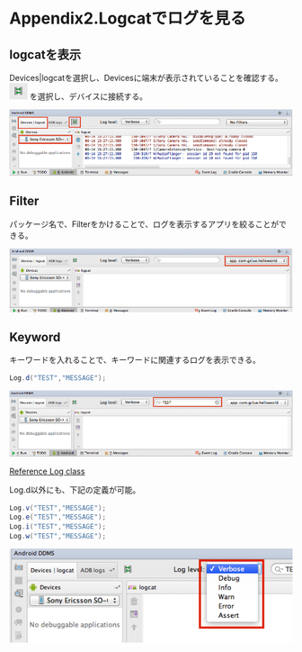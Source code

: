 # Appendix2.Logcatでログを見る

## logcatを表示

Devices|logcatを選択し、Devicesに端末が表示されていることを確認する。![](img-appendix02/ap0204.png) を選択し、デバイスに接続する。


![ap0201](img-appendix02/ap0201.png)

## Filter
パッケージ名で、Filterをかけることで、ログを表示するアプリを絞ることができる。

![ap0202](img-appendix02/ap0202.png)

## Keyword
キーワードを入れることで、キーワードに関連するログを表示できる。

```java
Log.d("TEST","MESSAGE");
```

![ap0203](img-appendix02/ap0203.png)

[Reference Log class
](http://developer.android.com/reference/android/util/Log.html)

Log.d以外にも、下記の定義が可能。

```java
Log.v("TEST","MESSAGE");
Log.e("TEST","MESSAGE");
Log.i("TEST","MESSAGE");
Log.w("TEST","MESSAGE");
```

![ap0205](img-appendix02/ap0205.png)

